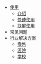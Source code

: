 * [使用](README)
  * [介绍](start/overview)
  * [快速使用](start/quick)
  * [联屏使用](start/wall)
* 常见问题
* 行业解决方案
  * [零售](sln/retail)
  * [医院](sln/hospital)
  * [学校](sln/school)
